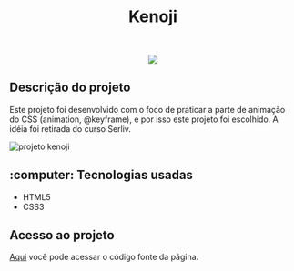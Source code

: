 <h1 align="center">Kenoji</h1>

<br>
<p align="center">
  <img src="https://img.shields.io/badge/%20STATUS%20-%20CONCLU%C3%8DDO%20%20%20%20-44CC1?style=flat-square"/>
</p>

<h2>Descrição do projeto</h2>

<p>Este projeto foi desenvolvido com o foco de praticar a parte de animação do CSS (animation, @keyframe), e por isso este projeto foi escolhido. A idéia foi retirada do curso Serliv.</p>

![projeto kenoji](https://github.com/vini-rbeiro/Kenoji/assets/95951039/1e751095-cdea-4726-9316-35eb8a8538b8)

<h2>:computer: Tecnologias usadas</h2>

<ul>
  <li>HTML5</li>
  <li>CSS3</li>
</ul>

<h2>Acesso ao projeto</h2>

<a href="https://github.com/vini-rbeiro/Kenoji">Aqui</a> você pode acessar o código fonte da página.
